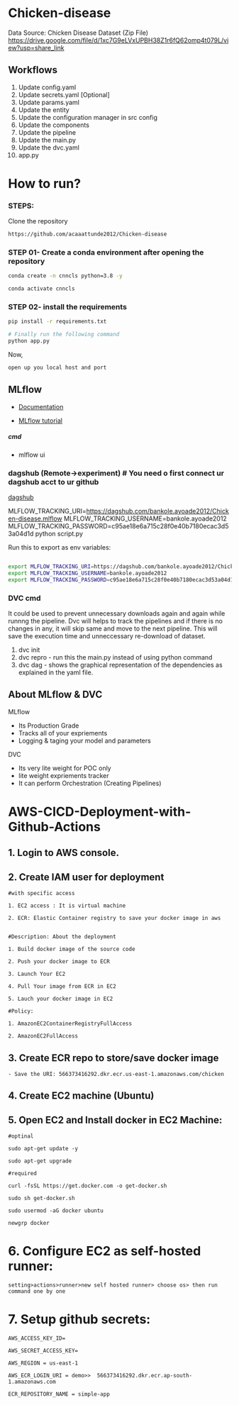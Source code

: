 # Chicken-disease
Data Source: Chicken Disease Dataset (Zip File)
        https://drive.google.com/file/d/1xc7G9eLVxUPBH38Z1r6fQ62omp4t079L/view?usp=share_link


## Workflows

1. Update config.yaml
2. Update secrets.yaml [Optional]
3. Update params.yaml
4. Update the entity
5. Update the configuration manager in src config
6. Update the components
7. Update the pipeline 
8. Update the main.py
9. Update the dvc.yaml
10. app.py

# How to run?
### STEPS:

Clone the repository

```bash
https://github.com/acaaattunde2012/Chicken-disease
```
### STEP 01- Create a conda environment after opening the repository

```bash
conda create -n cnncls python=3.8 -y
```

```bash
conda activate cnncls
```


### STEP 02- install the requirements
```bash
pip install -r requirements.txt
```

```bash
# Finally run the following command
python app.py
```

Now,
```bash
open up you local host and port
```






## MLflow

- [Documentation](https://mlflow.org/docs/latest/index.html)

- [MLflow tutorial](https://youtu.be/qdcHHrsXA48?si=bD5vDS60akNphkem)

##### cmd
- mlflow ui

### dagshub (Remote->experiment) # You need o first connect ur dagshub acct to ur github
[dagshub](https://dagshub.com/)

MLFLOW_TRACKING_URI=https://dagshub.com/bankole.ayoade2012/Chicken-disease.mlflow
MLFLOW_TRACKING_USERNAME=bankole.ayoade2012
MLFLOW_TRACKING_PASSWORD=c95ae18e6a715c28f0e40b7180ecac3d53a04d1d
python script.py

Run this to export as env variables:

```bash

export MLFLOW_TRACKING_URI=https://dagshub.com/bankole.ayoade2012/Chicken-disease.mlflow
export MLFLOW_TRACKING_USERNAME=bankole.ayoade2012
export MLFLOW_TRACKING_PASSWORD=c95ae18e6a715c28f0e40b7180ecac3d53a04d1d

```


### DVC cmd
It could be used to prevent unnecessary downloads again and again while runnng the pipeline.
Dvc will helps to track the pipelines and if there is no changes in any, it will skip same and move to the next pipeline. This will save the execution time and unneccessary re-download of dataset.
1. dvc init
2. dvc repro - run this the main.py instead of using python command
3. dvc dag  - shows the graphical representation of the dependencies as explained in the yaml file.


## About MLflow & DVC

MLflow

 - Its Production Grade
 - Tracks all of your expriements
 - Logging & taging your model and parameters


DVC 

 - Its very lite weight for POC only
 - lite weight expriements tracker
 - It can perform Orchestration (Creating Pipelines)



# AWS-CICD-Deployment-with-Github-Actions

## 1. Login to AWS console.

## 2. Create IAM user for deployment

	#with specific access

	1. EC2 access : It is virtual machine

	2. ECR: Elastic Container registry to save your docker image in aws


	#Description: About the deployment

	1. Build docker image of the source code

	2. Push your docker image to ECR

	3. Launch Your EC2 

	4. Pull Your image from ECR in EC2

	5. Lauch your docker image in EC2

	#Policy:

	1. AmazonEC2ContainerRegistryFullAccess

	2. AmazonEC2FullAccess

	
## 3. Create ECR repo to store/save docker image
    - Save the URI: 566373416292.dkr.ecr.us-east-1.amazonaws.com/chicken

	
## 4. Create EC2 machine (Ubuntu) 

## 5. Open EC2 and Install docker in EC2 Machine:
	
	
	#optinal

	sudo apt-get update -y

	sudo apt-get upgrade
	
	#required

	curl -fsSL https://get.docker.com -o get-docker.sh

	sudo sh get-docker.sh

	sudo usermod -aG docker ubuntu

	newgrp docker
	
# 6. Configure EC2 as self-hosted runner:
    setting>actions>runner>new self hosted runner> choose os> then run command one by one


# 7. Setup github secrets:

    AWS_ACCESS_KEY_ID=

    AWS_SECRET_ACCESS_KEY=

    AWS_REGION = us-east-1

    AWS_ECR_LOGIN_URI = demo>>  566373416292.dkr.ecr.ap-south-1.amazonaws.com

    ECR_REPOSITORY_NAME = simple-app
